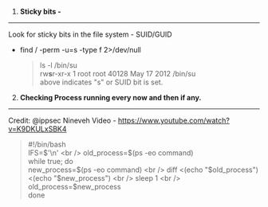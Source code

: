 1) **Sticky bits -**
------------------------
Look for sticky bits in the file system - SUID/GUID
   - find / -perm -u=s -type f 2>/dev/null <br />
     > ls -l /bin/su <br />
     > rw**s**r-xr-x 1 root root 40128 May 17  2012 /bin/su <br />
     > above indicates "s" or SUID bit is set.<br />


2) **Checking Process running every now and then if any.**
----------------------------------------------------------
Credit: @ippsec Nineveh Video - https://www.youtube.com/watch?v=K9DKULxSBK4

> #!/bin/bash <br />
> IFS=$'\n' <br />
> old_process=$(ps -eo command) <br />
> while true; do <br />
> 	new_process=$(ps -eo command) <br />
> 	diff <(echo "$old_process") <(echo "$new_process") <br />
> 	sleep 1 <br />
> 	old_process=$new_process <br />
> done  <br />
